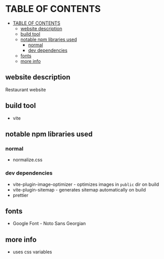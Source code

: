 # TABLE OF CONTENTS

<!--toc:start-->

- [TABLE OF CONTENTS](#table-of-contents)
  - [website description](#website-description)
  - [build tool](#build-tool)
  - [notable npm libraries used](#notable-npm-libraries-used)
    - [normal](#normal)
    - [dev dependencies](#dev-dependencies)
  - [fonts](#fonts)
  - [more info](#more-info)
  <!--toc:end-->

## website description

Restaurant website

## build tool

- vite

## notable npm libraries used

### normal

- normalize.css

### dev dependencies

- vite-plugin-image-optimizer - optimizes images in `public` dir on build
- vite-plugin-sitemap - generates sitemap automatically on build
- prettier

## fonts

- Google Font - Noto Sans Georgian

## more info

- uses css variables
